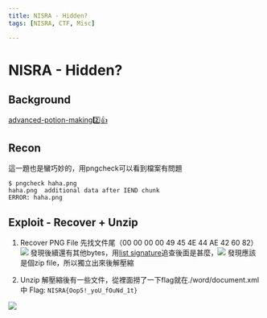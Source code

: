 ```yaml
---
title: NISRA - Hidden?
tags: [NISRA, CTF, Misc]

---
```


# NISRA - Hidden?
## Background
[advanced-potion-making:two::+1:](/uwox6r5hQ6St_8G-4mv1_g)

## Recon
這一題也是蠻巧妙的，用pngcheck可以看到檔案有問題
```bash!
$ pngcheck haha.png
haha.png  additional data after IEND chunk
ERROR: haha.png
```
## Exploit - Recover + Unzip
1. Recover PNG File
先找文件尾（00 00 00 00 49 45 4E 44 AE 42 60 82）
![](https://hackmd.io/_uploads/SySm_6DO3.png)
發現後續還有其他bytes，用[list signature](https://en.wikipedia.org/wiki/List_of_file_signatures)追查後面是甚麼，![](https://hackmd.io/_uploads/Hy-5OpPOh.png)
發現應該是個zip file，所以獨立出來後解壓縮

2. Unzip
解壓縮後有一些文件，從裡面撈了一下flag就在./word/document.xml中
Flag: `NISRA{Oop5!_yoU_fOuNd_1t}`

![](https://hackmd.io/_uploads/BkLoDTwO3.png)
